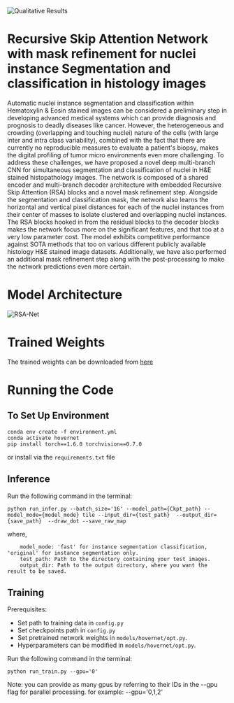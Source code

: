
![Qualitative Results](https://user-images.githubusercontent.com/86110742/184842418-0f2906e2-6a13-4c58-9d5c-9f57267f07d0.PNG)

# Recursive Skip Attention Network with mask refinement for nuclei instance Segmentation and classification in histology images
Automatic nuclei instance segmentation and classification within Hematoxylin \& Eosin stained images can be considered a preliminary step in developing advanced medical systems which can provide diagnosis and prognosis to deadly diseases like cancer. However, the heterogeneous and crowding (overlapping and touching nuclei) nature of the cells (with large inter and intra class variability), combined with the fact that there are currently no reproducible measures to evaluate a patient's biopsy, makes the digital profiling of tumor micro environments even more challenging. To address these challenges, we have proposed a novel deep multi-branch CNN for simultaneous segmentation and classification of nuclei in H\&E stained histopathology images. The network is composed of a shared encoder and multi-branch decoder architecture with embedded Recursive Skip Attention (RSA) blocks and a novel mask refinement step. Alongside the segmentation and classification mask, the network also learns the horizontal and vertical pixel distances for each of the nuclei instances from their center of masses to isolate clustered and overlapping nuclei instances. The RSA blocks hooked in from the residual blocks to the decoder blocks makes the network focus more on the significant features, and that too at a very low parameter cost. The model exhibits competitive performance against SOTA methods that too on various different publicly available histology H\&E stained image datasets. Additionally, we have also performed an additional mask refinement step along with the post-processing to make the network predictions even more certain.

# Model Architecture

![RSA-Net](https://user-images.githubusercontent.com/86110742/184842418-0f2906e2-6a13-4c58-9d5c-9f57267f07d0.PNG)

# Trained Weights
The trained weights can be downloaded from [here](https://drive.google.com/file/d/1uVjBAQxOyOC3w96w95TPO06LQJjCKvWI/view?usp=sharing)

# Running the Code
## To Set Up Environment

```
conda env create -f environment.yml
conda activate hovernet
pip install torch==1.6.0 torchvision==0.7.0
```
or install via the ``` requirements.txt ``` file

## Inference
Run the following command in the terminal:
```
python run_infer.py --batch_size='16' --model_path={Ckpt_path} --model_mode={model_mode} tile --input_dir={test_path}  --output_dir={save_path}  --draw_dot --save_raw_map 
```
where,
``` Ckpt_path : your path to the trained model file.
    model_mode: 'fast' for instance segmentation classification, 'original' for instance segmentation only.
    test_path: Path to the directory containing your test images.
    output_dir: Path to the output directory, where you want the result to be saved.
```

## Training
Prerequisites:
- Set path to training data in `config.py`
- Set checkpoints path in `config.py`
- Set pretrained network weights in `models/hovernet/opt.py`. 
- Hyperparameters can be modified in `models/hovernet/opt.py`.

Run the following command in the terminal:
```
python run_train.py --gpu='0'
```
Note: you can provide as many gpus by referring to their IDs in the --gpu flag for parallel processing. for example: --gpu='0,1,2'
